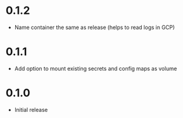 # 0.1.2

* Name container the same as release (helps to read logs in GCP)

# 0.1.1

* Add option to mount existing secrets and config maps as volume

# 0.1.0

* Initial release